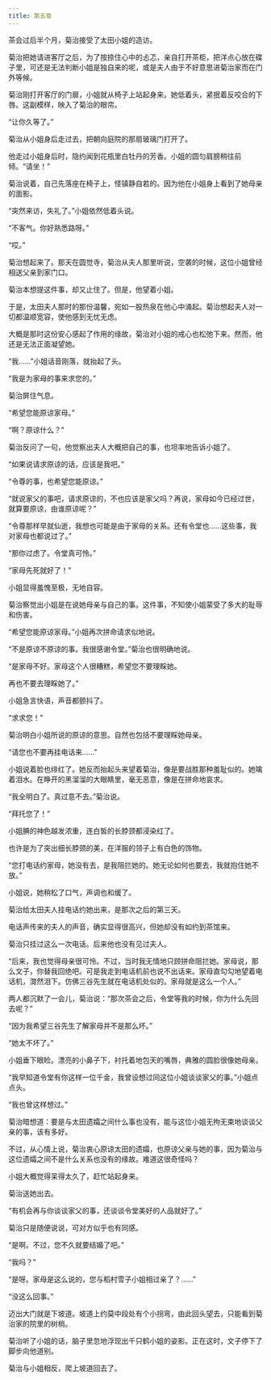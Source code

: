 ```yaml
---
title: 第五章
---
```


茶会过后半个月，菊治接受了太田小姐的造访。

菊治把她请进客厅之后，为了按捺住心中的忐忑，亲自打开茶柜，把洋点心放在碟子里，可还是无法判断小姐是独自来的呢，或是夫人由于不好意思进菊治家而在门外等候。

菊治刚打开客厅的门扉，小姐就从椅子上站起身来。她低着头，紧抿着反咬合的下唇。这副模样，映入了菊治的眼帘。

“让你久等了。”

菊治从小姐身后走过去，把朝向庭院的那扇玻璃门打开了。

他走过小姐身后时，隐约闻到花瓶里白牡丹的芳香。小姐的圆匀肩膀稍往前倾。“请坐！”

菊治说着，自己先落座在椅子上，怪镇静自若的。因为他在小姐身上看到了她母亲的面影。

“突然来访，失礼了。”小姐依然低着头说。

“不客气。你好熟悉路呀。”

“哎。”

菊治想起来了。那天在圆觉寺，菊治从夫人那里听说，空袭的时候，这位小姐曾经相送父亲到家门口。

菊治本想提这件事，却又止住了。但是，他望着小姐。

于是，太田夫人那时的那份温馨，宛如一股热泉在他心中涌起。菊治想起夫人对一切都温顺宽容，使他感到无忧无虑。

大概是那时这份安心感起了作用的缘故，菊治对小姐的戒心也松弛下来。然而，他还是无法正面凝望她。

“我……”小姐话音刚落，就抬起了头。

“我是为家母的事来求您的。”

菊治屏住气息。

“希望您能原谅家母。”

“啊？原谅什么？”

菊治反问了一句，他觉察出夫人大概把自己的事，也坦率地告诉小姐了。

“如果说请求原谅的话，应该是我吧。”

“令尊的事，也希望您能原谅。”

“就说家父的事吧，请求原谅的，不也应该是家父吗？再说，家母如今已经过世，就算要原谅，由谁原谅呢？”

“令尊那样早就仙逝，我想也可能是由于家母的关系。还有令堂也……这些事，我对家母也都说过了。”

“那你过虑了。令堂真可怜。”

“家母先死就好了！”

小姐显得羞愧至极，无地自容。

菊治察觉出小姐是在说她母亲与自己的事。这件事，不知使小姐蒙受了多大的耻辱和伤害。

“希望您能原谅家母。”小姐再次拼命请求似地说。

“不是原谅不原谅的事。我很感谢令堂。”菊治也很明确地说。

“是家母不好。家母这个人很糟糕，希望您不要理睬她。

再也不要去理睬她了。”

小姐急言快语，声音都颤抖了。

“求求您！”

菊治明白小姐所说的原谅的意思。自然也包括不要理睬她母亲。

“请您也不要再挂电话来……”

小姐说着脸也绯红了。她反而抬起头来望着菊治，像是要战胜那种羞耻似的。她噙着泪水。在睁开的黑溜溜的大眼睛里，毫无恶意，像是在拼命地哀求。

“我全明白了。真过意不去。”菊治说。

“拜托您了！”

小姐腆的神色越发浓重，连白皙的长脖颈都浸染红了。

也许是为了突出细长脖颈的美，在洋服的领子上有白色的饰物。

“您打电话约家母，她没有去，是我阻拦她的。她无论如何也要去，我就抱住她不放。”

小姐说，她稍松了口气，声调也和缓了。

菊治给太田夫人挂电话约她出来，是那次之后的第三天。

电话声传来的夫人的声音，确实显得很高兴，但她却没有如约到茶馆来。

菊治只挂过这么一次电话。后来他也没有见过夫人。

“后来，我也觉得母亲很可怜。不过，当时我无情地只顾拼命阻拦她。家母说，那么文子，你替我回绝吧。可是我走到电话机前也说不出话来。家母直勾勾地望着电话机，潸然泪下。仿佛三谷先生就在电话机处似的。家母就是这么一个人。”

两人都沉默了一会儿，菊治说：“那次茶会之后，令堂等我的时候，你为什么先回去呢？”

“因为我希望三谷先生了解家母并不是那么坏。”

“她太不坏了。”

小姐垂下眼睑。漂亮的小鼻子下，衬托着地包天的嘴唇，典雅的圆脸很像她母亲。

“我早知道令堂有你这样一位千金，我曾设想过同这位小姐谈谈家父的事。”小姐点点头。

“我也曾这样想过。”

菊治暗想道：要是与太田遗孀之间什么事也没有，能与这位小姐无拘无束地谈谈父亲的事，该有多好。

不过，从心情上说，菊治衷心原谅太田的遗孀，也原谅父亲与她的事，因为菊治与这位遗孀之间不是什么关系也没有的缘故。难道这很奇怪吗？

小姐大概觉得呆得太久了，赶忙站起身来。

菊治送她出去。

“有机会再与你谈谈家父的事，还谈谈令堂美好的人品就好了。”

菊治只是随便说说，可对方似乎也有同感。

“是啊。不过，您不久就要结婚了吧。”

“我吗？”

“是呀。家母是这么说的，您与稻村雪子小姐相过亲了？……”

“没这么回事。”

迈出大门就是下坡道。坡道上约莫中段处有个小拐弯，由此回头望去，只能看到菊治家的院里的树梢。

菊治听了小姐的话，脑子里忽地浮现出千只鹤小姐的姿影。正在这时，文子停下了脚步向他道别。

菊治与小姐相反，爬上坡道回去了。